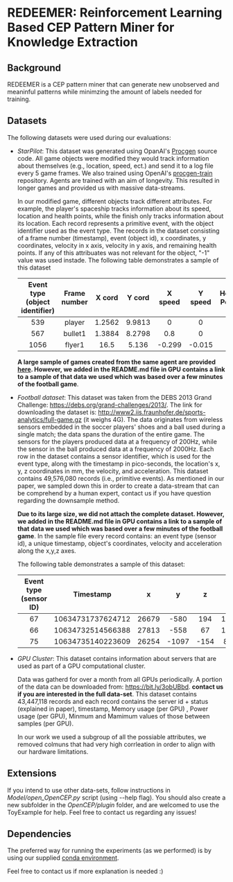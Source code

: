 # REDEEMER: Reinforcement Learning Based CEP Pattern Miner for Knowledge Extraction

## Background
REDEEMER is a CEP pattern miner that can generate new unobserved and meaninful patterns while minimzing the amount of labels needed for training.

## Datasets
The following datasets were used during our evaluations:
- *StarPilot*: This dataset was generated using OpanAI's [Procgen](https://github.com/openai/procgen) source code.
  All game objects were modified they would track information about themselves (e.g., location, speed, ect.) and send it to a log file every 5 game frames.
  We also trained using OpenAI's [procgen-train](https://github.com/openai/train-procgen) repository. Agents are trained with an aim of longevity.
  This resulted in longer games and provided us with massive data-streams.

  In our modified game, different objects track different attributes. For example, the player's spaceship tracks information about its speed, location and health points, while the finish only tracks information about its location.
  Each record represents a primitive event, with the object identifier used as the event type.
    The records in the dataset consisting of a
     frame number (timestamp), event (object id), 
     x coordinates, y coordinates, velocity in x axis, velocity in y axis, and remaining health points.
     If any of this attribuates was not relevant for the object, "-1" value was used instade.
    The following table demonstrates a sample of this dataset
    
    | Event type (object identifier)| Frame number| X cord | Y cord | X speed | Y speed | Health Points |
    | :-----------------------------:|:-----------:|:------:|:------:|:-------:|:-------:|:-------------:|
    |          539                  |  player     | 1.2562 | 9.9813 | 0       | 0       |  1            |
    |          567                  |  bullet1    | 1.3884 | 8.2798 | 0.8     | 0       |  -1           |
    |          1056                 |  flyer1     | 16.5   | 5.136  | -0.299  | -0.015  |  2            |
    
    **A large sample of games created from the same agent are provided [here](https://drive.google.com/file/d/1Cw3QpB45fdLIaavFkx-HqS_TMRV3w6wJ/view). 
    However, we added in the README.md file in GPU contains a link to a sample of that data we used which was based over a few minutes of the football game**.


- *Football dataset*:  This dataset was taken from the DEBS 2013 Grand
 Challenge: https://debs.org/grand-challenges/2013/.
 The link for downloading the dataset is: http://www2.iis.fraunhofer.de/sports-analytics/full-game.gz (it weighs 4G).
The data originates from wireless sensors embedded in the soccer players' shoes and a ball used during a single match; the data spans the duration of the entire game. 
The sensors for the players produced data at a frequency of 200Hz, while the sensor in the ball produced data at a frequency of 2000Hz. 
Each row in the dataset contains a sensor identifier, which is used for the event type, along with the timestamp in pico-seconds, the location's x, y, z coordinates in mm, the velocity, and acceleration. 
This dataset contains 49,576,080 records (i.e., primitive events).
As mentioned in our paper, we sampled down this in order to create a data-stream that can be comprehend by a human expert, contact us if you have question regarding the downsample method.

    **Due to its large size, we did not attach the complete dataset. 
    However, we added in the README.md file in GPU contains a link to a sample of that data we used which was based over a few minutes of the football game**.
    In the sample file every record contains: an event type (sensor id), a unique timestamp, object's coordinates, velocity and acceleration along the x,y,z axes.


    The following table demonstrates a sample of this dataset:
    
    | Event type (sensor ID)| Timestamp | x | y | z | v | a | vx | vy | vz | ax | ay | az |
    | :----------:|:----------:|:----------:|:----------:|:----------:|:----------:|:----------:|:----------:|:----------:|:----------:|:----------:|:----------:|:----------:|
    | 67 | 10634731737624712 | 26679 | -580 | 194 | 140437 | 607509 | 2074 | -855 | -9744 | 9661 |    2063 | -1549 |
    | 66 | 10634732514566388 | 27813 | -558 | 67 | 142069 | 1233916 | -5400 | -636 | 8392 | -158 | -7878 | 6156 |
    | 75 | 10634735140223609 | 26254 | -1097 | -154 | 82907 | 837089 | -539 | 9671 | 2485 | 7827 | 6169 | -816 |



- *GPU Cluster*: This dataset contains information about servers that are used as part of a GPU computational cluster.

  Data was gatherd for over a month from all GPUs periodically.
  A portion of the data can be downloaded from: https://bit.ly/3obUBbd. **contact us if you are interested in the full data-set**.
  This dataset contains 43,447,118 records and each record contains the server id + status (explained in paper), timestamp, Memory usage (per GPU) , Power usage (per GPU), Minmum and Mamimum values of those between samples (per GPU).
  
  In our work we used a subgroup of all the possiable attributes, we removed colmuns that had very high corrleation in order to align with our hardware limitations.

## Extensions 
  If you intend to use other data-sets, follow instructions in <em>Model/open_OpenCEP.py</em> script (using --help flag).
  You should also create a new subfolder in the <em>OpenCEP/plugin</em> folder, and are welcomed to use the ToyExample for help.
  Feel free to contact us regarding any issues!

## Dependencies
The preferred way for running the experiments (as we performed) is by using our supplied [conda environment](https://github.com/Guy-Shapira/REDEEMER/blob/master/REDEEMER_ENV.yaml).


 
 Feel free to contact us if more explanation is needed :)
